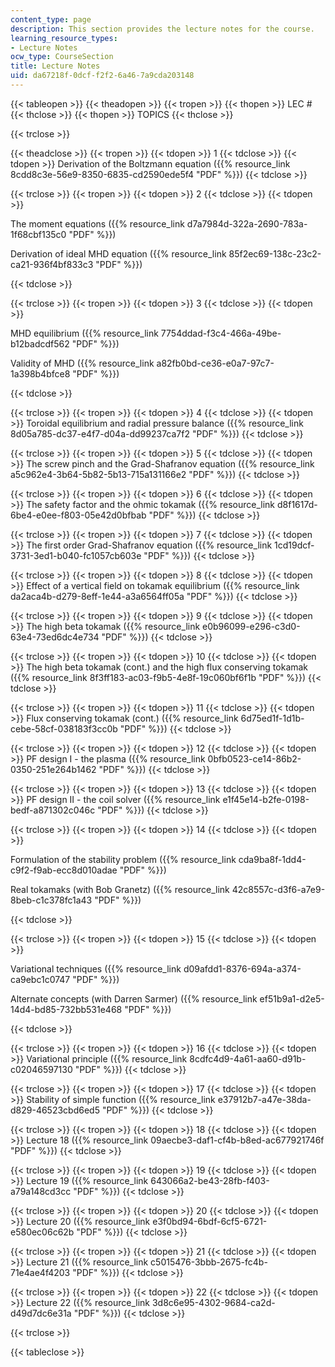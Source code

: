 ```yaml
---
content_type: page
description: This section provides the lecture notes for the course.
learning_resource_types:
- Lecture Notes
ocw_type: CourseSection
title: Lecture Notes
uid: da67218f-0dcf-f2f2-6a46-7a9cda203148
---
```


{{< tableopen >}}
{{< theadopen >}}
{{< tropen >}}
{{< thopen >}}
LEC #
{{< thclose >}}
{{< thopen >}}
TOPICS
{{< thclose >}}

{{< trclose >}}

{{< theadclose >}}
{{< tropen >}}
{{< tdopen >}}
1
{{< tdclose >}}
{{< tdopen >}}
Derivation of the Boltzmann equation ({{% resource_link 8cdd8c3e-56e9-8350-6835-cd2590ede5f4 "PDF" %}})
{{< tdclose >}}

{{< trclose >}}
{{< tropen >}}
{{< tdopen >}}
2
{{< tdclose >}}
{{< tdopen >}}


The moment equations ({{% resource_link d7a7984d-322a-2690-783a-1f68cbf135c0 "PDF" %}})

Derivation of ideal MHD equation ({{% resource_link 85f2ec69-138c-23c2-ca21-936f4bf833c3 "PDF" %}})


{{< tdclose >}}

{{< trclose >}}
{{< tropen >}}
{{< tdopen >}}
3
{{< tdclose >}}
{{< tdopen >}}


MHD equilibrium ({{% resource_link 7754ddad-f3c4-466a-49be-b12badcdf562 "PDF" %}})

Validity of MHD ({{% resource_link a82fb0bd-ce36-e0a7-97c7-1a398b4bfce8 "PDF" %}})


{{< tdclose >}}

{{< trclose >}}
{{< tropen >}}
{{< tdopen >}}
4
{{< tdclose >}}
{{< tdopen >}}
Toroidal equilibrium and radial pressure balance ({{% resource_link 8d05a785-dc37-e4f7-d04a-dd99237ca7f2 "PDF" %}})
{{< tdclose >}}

{{< trclose >}}
{{< tropen >}}
{{< tdopen >}}
5
{{< tdclose >}}
{{< tdopen >}}
The screw pinch and the Grad-Shafranov equation ({{% resource_link a5c962e4-3b64-5b82-5b13-715a131166e2 "PDF" %}})
{{< tdclose >}}

{{< trclose >}}
{{< tropen >}}
{{< tdopen >}}
6
{{< tdclose >}}
{{< tdopen >}}
The safety factor and the ohmic tokamak ({{% resource_link d8f1617d-6be4-e0ee-f803-05e42d0bfbab "PDF" %}})
{{< tdclose >}}

{{< trclose >}}
{{< tropen >}}
{{< tdopen >}}
7
{{< tdclose >}}
{{< tdopen >}}
The first order Grad-Shafranov equation ({{% resource_link 1cd19dcf-3731-3ed1-b040-fc1057cb603e "PDF" %}})
{{< tdclose >}}

{{< trclose >}}
{{< tropen >}}
{{< tdopen >}}
8
{{< tdclose >}}
{{< tdopen >}}
Effect of a vertical field on tokamak equilibrium ({{% resource_link da2aca4b-d279-8eff-1e44-a3a6564ff05a "PDF" %}})
{{< tdclose >}}

{{< trclose >}}
{{< tropen >}}
{{< tdopen >}}
9
{{< tdclose >}}
{{< tdopen >}}
The high beta tokamak ({{% resource_link e0b96099-e296-c3d0-63e4-73ed6dc4e734 "PDF" %}})
{{< tdclose >}}

{{< trclose >}}
{{< tropen >}}
{{< tdopen >}}
10
{{< tdclose >}}
{{< tdopen >}}
The high beta tokamak (cont.) and the high flux conserving tokamak ({{% resource_link 8f3ff183-ac03-f9b5-4e8f-19c060bf6f1b "PDF" %}})
{{< tdclose >}}

{{< trclose >}}
{{< tropen >}}
{{< tdopen >}}
11
{{< tdclose >}}
{{< tdopen >}}
Flux conserving tokamak (cont.) ({{% resource_link 6d75ed1f-1d1b-cebe-58cf-038183f3cc0b "PDF" %}})
{{< tdclose >}}

{{< trclose >}}
{{< tropen >}}
{{< tdopen >}}
12
{{< tdclose >}}
{{< tdopen >}}
PF design I - the plasma ({{% resource_link 0bfb0523-ce14-86b2-0350-251e264b1462 "PDF" %}})
{{< tdclose >}}

{{< trclose >}}
{{< tropen >}}
{{< tdopen >}}
13
{{< tdclose >}}
{{< tdopen >}}
PF design II - the coil solver ({{% resource_link e1f45e14-b2fe-0198-bedf-a871302c046c "PDF" %}})
{{< tdclose >}}

{{< trclose >}}
{{< tropen >}}
{{< tdopen >}}
14
{{< tdclose >}}
{{< tdopen >}}


Formulation of the stability problem ({{% resource_link cda9ba8f-1dd4-c9f2-f9ab-ecc8d010adae "PDF" %}})

Real tokamaks (with Bob Granetz) ({{% resource_link 42c8557c-d3f6-a7e9-8beb-c1c378fc1a43 "PDF" %}})


{{< tdclose >}}

{{< trclose >}}
{{< tropen >}}
{{< tdopen >}}
15
{{< tdclose >}}
{{< tdopen >}}


Variational techniques ({{% resource_link d09afdd1-8376-694a-a374-ca9ebc1c0747 "PDF" %}})

Alternate concepts (with Darren Sarmer) ({{% resource_link ef51b9a1-d2e5-14d4-bd85-732bb531e468 "PDF" %}})


{{< tdclose >}}

{{< trclose >}}
{{< tropen >}}
{{< tdopen >}}
16
{{< tdclose >}}
{{< tdopen >}}
Variational principle ({{% resource_link 8cdfc4d9-4a61-aa60-d91b-c02046597130 "PDF" %}})
{{< tdclose >}}

{{< trclose >}}
{{< tropen >}}
{{< tdopen >}}
17
{{< tdclose >}}
{{< tdopen >}}
Stability of simple function ({{% resource_link e37912b7-a47e-38da-d829-46523cbd6ed5 "PDF" %}})
{{< tdclose >}}

{{< trclose >}}
{{< tropen >}}
{{< tdopen >}}
18
{{< tdclose >}}
{{< tdopen >}}
Lecture 18 ({{% resource_link 09aecbe3-daf1-cf4b-b8ed-ac677921746f "PDF" %}})
{{< tdclose >}}

{{< trclose >}}
{{< tropen >}}
{{< tdopen >}}
19
{{< tdclose >}}
{{< tdopen >}}
Lecture 19 ({{% resource_link 643066a2-be43-28fb-f403-a79a148cd3cc "PDF" %}})
{{< tdclose >}}

{{< trclose >}}
{{< tropen >}}
{{< tdopen >}}
20
{{< tdclose >}}
{{< tdopen >}}
Lecture 20 ({{% resource_link e3f0bd94-6bdf-6cf5-6721-e580ec06c62b "PDF" %}})
{{< tdclose >}}

{{< trclose >}}
{{< tropen >}}
{{< tdopen >}}
21
{{< tdclose >}}
{{< tdopen >}}
Lecture 21 ({{% resource_link c5015476-3bbb-2675-fc4b-71e4ae4f4203 "PDF" %}})
{{< tdclose >}}

{{< trclose >}}
{{< tropen >}}
{{< tdopen >}}
22
{{< tdclose >}}
{{< tdopen >}}
Lecture 22 ({{% resource_link 3d8c6e95-4302-9684-ca2d-d49d7dc6e31a "PDF" %}})
{{< tdclose >}}

{{< trclose >}}

{{< tableclose >}}